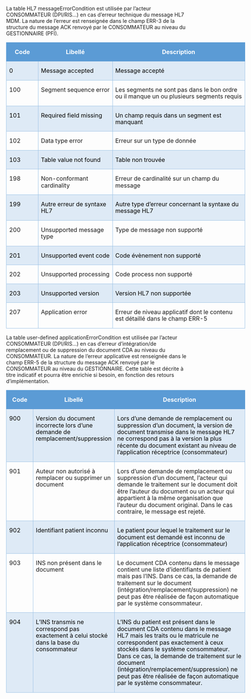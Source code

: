 La table HL7 messageErrorCondition est utilisée par l’acteur CONSOMMATEUR (DPI/RIS…) en cas d’erreur technique du message HL7 MDM. La nature de l’erreur est renseignée dans le champ ERR-3 de la structure du message ACK renvoyé par le CONSOMMATEUR au niveau du GESTIONNAIRE (PFI).
<table class="MsoTable15Grid4Accent1" border="1" cellspacing="0" cellpadding="0" width="652" style="width:488.8pt;border-collapse:collapse;border:none;
 mso-border-alt:solid #9CC2E5 .5pt;mso-border-themecolor:accent1;mso-border-themetint:
 153;mso-yfti-tbllook:1184;mso-padding-alt:0cm 5.4pt 0cm 5.4pt">
 <tbody><tr style="mso-yfti-irow:-1;mso-yfti-firstrow:yes;mso-yfti-lastfirstrow:yes">
  <td width="75" valign="top" style="width:56.45pt;border:solid #5B9BD5 1.0pt;
  mso-border-themecolor:accent1;border-right:none;mso-border-top-alt:solid #5B9BD5 .5pt;
  mso-border-top-themecolor:accent1;mso-border-left-alt:solid #5B9BD5 .5pt;
  mso-border-left-themecolor:accent1;mso-border-bottom-alt:solid #5B9BD5 .5pt;
  mso-border-bottom-themecolor:accent1;background:#5B9BD5;mso-background-themecolor:
  accent1;padding:0cm 5.4pt 0cm 5.4pt">
  <p class="MsoNormal" align="center" style="text-align:center;mso-yfti-cnfc:5"><span style="mso-bookmark:_Toc121410245"><span style="mso-bookmark:_Toc151045512"><b><span style="mso-bidi-font-size:10.0pt;line-height:115%;mso-fareast-font-family:
  Calibri;mso-fareast-theme-font:minor-latin;mso-bidi-font-family:Arial;
  color:white;mso-themecolor:background1">Code<o:p></o:p></span></b></span></span></p>
  </td>
  
  <td width="198" valign="top" style="width:148.85pt;border-top:solid #5B9BD5 1.0pt;
  mso-border-top-themecolor:accent1;border-left:none;border-bottom:solid #5B9BD5 1.0pt;
  mso-border-bottom-themecolor:accent1;border-right:none;mso-border-top-alt:
  solid #5B9BD5 .5pt;mso-border-top-themecolor:accent1;mso-border-bottom-alt:
  solid #5B9BD5 .5pt;mso-border-bottom-themecolor:accent1;background:#5B9BD5;
  mso-background-themecolor:accent1;padding:0cm 5.4pt 0cm 5.4pt">
  <p class="MsoNormal" align="center" style="text-align:center;mso-yfti-cnfc:1"><span style="mso-bookmark:_Toc121410245"><span style="mso-bookmark:_Toc151045512"><b><span style="mso-bidi-font-size:10.0pt;line-height:115%;mso-fareast-font-family:
  Calibri;mso-fareast-theme-font:minor-latin;mso-bidi-font-family:Arial;
  color:white;mso-themecolor:background1">Libellé<o:p></o:p></span></b></span></span></p>
  </td>
  
  <td width="378" valign="top" style="width:10.0cm;border:solid #5B9BD5 1.0pt;
  mso-border-themecolor:accent1;border-left:none;mso-border-top-alt:solid #5B9BD5 .5pt;
  mso-border-top-themecolor:accent1;mso-border-bottom-alt:solid #5B9BD5 .5pt;
  mso-border-bottom-themecolor:accent1;mso-border-right-alt:solid #5B9BD5 .5pt;
  mso-border-right-themecolor:accent1;background:#5B9BD5;mso-background-themecolor:
  accent1;padding:0cm 5.4pt 0cm 5.4pt">
  <p class="MsoNormal" align="center" style="text-align:center;mso-yfti-cnfc:1"><span style="mso-bookmark:_Toc121410245"><span style="mso-bookmark:_Toc151045512"><b><span style="mso-bidi-font-size:10.0pt;line-height:115%;mso-fareast-font-family:
  Calibri;mso-fareast-theme-font:minor-latin;mso-bidi-font-family:Arial;
  color:white;mso-themecolor:background1">Description<o:p></o:p></span></b></span></span></p>
  </td>
  
 </tr>
 <tr style="mso-yfti-irow:0">
  <td width="75" valign="top" style="width:56.45pt;border:solid #9CC2E5 1.0pt;
  mso-border-themecolor:accent1;mso-border-themetint:153;border-top:none;
  mso-border-top-alt:solid #9CC2E5 .5pt;mso-border-top-themecolor:accent1;
  mso-border-top-themetint:153;mso-border-alt:solid #9CC2E5 .5pt;mso-border-themecolor:
  accent1;mso-border-themetint:153;background:#DEEAF6;mso-background-themecolor:
  accent1;mso-background-themetint:51;padding:0cm 5.4pt 0cm 5.4pt">
  <p class="MsoNormal" style="mso-yfti-cnfc:68"><span style="mso-bookmark:_Toc121410245"><span style="mso-bookmark:_Toc151045512"><span style="mso-bidi-font-size:10.0pt;
  line-height:115%;mso-fareast-font-family:Calibri;mso-fareast-theme-font:minor-latin;
  mso-bidi-font-family:Arial;color:black;mso-color-alt:windowtext;mso-fareast-language:
  FR">0</span></span></span><span style="mso-bookmark:_Toc121410245"><span style="mso-bookmark:_Toc151045512"><span style="mso-bidi-font-size:10.0pt;
  line-height:115%;mso-fareast-font-family:Calibri;mso-fareast-theme-font:minor-latin;
  mso-bidi-font-family:Arial;mso-fareast-language:FR"><o:p></o:p></span></span></span></p>
  </td>
  
  <td width="198" valign="top" style="width:148.85pt;border-top:none;border-left:
  none;border-bottom:solid #9CC2E5 1.0pt;mso-border-bottom-themecolor:accent1;
  mso-border-bottom-themetint:153;border-right:solid #9CC2E5 1.0pt;mso-border-right-themecolor:
  accent1;mso-border-right-themetint:153;mso-border-top-alt:solid #9CC2E5 .5pt;
  mso-border-top-themecolor:accent1;mso-border-top-themetint:153;mso-border-left-alt:
  solid #9CC2E5 .5pt;mso-border-left-themecolor:accent1;mso-border-left-themetint:
  153;mso-border-alt:solid #9CC2E5 .5pt;mso-border-themecolor:accent1;
  mso-border-themetint:153;background:#DEEAF6;mso-background-themecolor:accent1;
  mso-background-themetint:51;padding:0cm 5.4pt 0cm 5.4pt">
  <p class="MsoNormal" align="left" style="text-align:left;mso-yfti-cnfc:64"><span style="mso-bookmark:_Toc121410245"><span style="mso-bookmark:_Toc151045512"><span style="mso-bidi-font-size:10.0pt;line-height:115%;mso-fareast-font-family:
  Calibri;mso-fareast-theme-font:minor-latin;mso-bidi-font-family:Arial;
  color:black;mso-color-alt:windowtext">Message <span class="SpellE">accepted</span></span></span></span><span style="mso-bookmark:_Toc121410245"><span style="mso-bookmark:_Toc151045512"></span></span><span style="mso-bookmark:_Toc121410245"><span style="mso-bookmark:_Toc151045512"><span style="mso-bidi-font-size:10.0pt;line-height:115%;mso-fareast-font-family:
  Calibri;mso-fareast-theme-font:minor-latin;mso-bidi-font-family:Arial;
  mso-fareast-language:FR"><o:p></o:p></span></span></span></p>
  </td>
  
  <td width="378" valign="top" style="width:10.0cm;border-top:none;border-left:
  none;border-bottom:solid #9CC2E5 1.0pt;mso-border-bottom-themecolor:accent1;
  mso-border-bottom-themetint:153;border-right:solid #9CC2E5 1.0pt;mso-border-right-themecolor:
  accent1;mso-border-right-themetint:153;mso-border-top-alt:solid #9CC2E5 .5pt;
  mso-border-top-themecolor:accent1;mso-border-top-themetint:153;mso-border-left-alt:
  solid #9CC2E5 .5pt;mso-border-left-themecolor:accent1;mso-border-left-themetint:
  153;mso-border-alt:solid #9CC2E5 .5pt;mso-border-themecolor:accent1;
  mso-border-themetint:153;background:#DEEAF6;mso-background-themecolor:accent1;
  mso-background-themetint:51;padding:0cm 5.4pt 0cm 5.4pt">
  <p class="MsoNormal" align="left" style="text-align:left;mso-yfti-cnfc:64"><span style="mso-bookmark:_Toc121410245"><span style="mso-bookmark:_Toc151045512"><span style="mso-bidi-font-size:10.0pt;line-height:115%;mso-fareast-font-family:
  Calibri;mso-fareast-theme-font:minor-latin;mso-bidi-font-family:Arial;
  color:black;mso-color-alt:windowtext;mso-fareast-language:FR">Message accepté</span></span></span><span style="mso-bookmark:_Toc121410245"><span style="mso-bookmark:_Toc151045512"><span style="mso-bidi-font-size:10.0pt;line-height:115%;mso-fareast-font-family:
  Calibri;mso-fareast-theme-font:minor-latin;mso-bidi-font-family:Arial;
  mso-fareast-language:FR"><o:p></o:p></span></span></span></p>
  </td>
  
 </tr>
 <tr style="mso-yfti-irow:1">
  <td width="75" valign="top" style="width:56.45pt;border:solid #9CC2E5 1.0pt;
  mso-border-themecolor:accent1;mso-border-themetint:153;border-top:none;
  mso-border-top-alt:solid #9CC2E5 .5pt;mso-border-top-themecolor:accent1;
  mso-border-top-themetint:153;mso-border-alt:solid #9CC2E5 .5pt;mso-border-themecolor:
  accent1;mso-border-themetint:153;padding:0cm 5.4pt 0cm 5.4pt">
  <p class="MsoNormal" style="mso-yfti-cnfc:4"><span style="mso-bookmark:_Toc121410245"><span style="mso-bookmark:_Toc151045512"><span style="mso-bidi-font-size:10.0pt;
  line-height:115%;mso-fareast-font-family:Calibri;mso-fareast-theme-font:minor-latin;
  mso-bidi-font-family:Arial;mso-fareast-language:FR">100<o:p></o:p></span></span></span></p>
  </td>
  
  <td width="198" valign="top" style="width:148.85pt;border-top:none;border-left:
  none;border-bottom:solid #9CC2E5 1.0pt;mso-border-bottom-themecolor:accent1;
  mso-border-bottom-themetint:153;border-right:solid #9CC2E5 1.0pt;mso-border-right-themecolor:
  accent1;mso-border-right-themetint:153;mso-border-top-alt:solid #9CC2E5 .5pt;
  mso-border-top-themecolor:accent1;mso-border-top-themetint:153;mso-border-left-alt:
  solid #9CC2E5 .5pt;mso-border-left-themecolor:accent1;mso-border-left-themetint:
  153;mso-border-alt:solid #9CC2E5 .5pt;mso-border-themecolor:accent1;
  mso-border-themetint:153;padding:0cm 5.4pt 0cm 5.4pt">
  <p class="MsoNormal"><span style="mso-bookmark:_Toc121410245"><span style="mso-bookmark:_Toc151045512"><span style="mso-bidi-font-size:10.0pt;
  line-height:115%;mso-fareast-font-family:Calibri;mso-fareast-theme-font:minor-latin;
  mso-bidi-font-family:Arial">Segment <span class="SpellE">sequence</span> <span class="SpellE">error</span></span></span></span><span style="mso-bookmark:_Toc121410245"><span style="mso-bookmark:_Toc151045512"><span style="mso-bidi-font-size:10.0pt;
  line-height:115%;mso-fareast-font-family:Calibri;mso-fareast-theme-font:minor-latin;
  mso-bidi-font-family:Arial;mso-fareast-language:FR"><o:p></o:p></span></span></span></p>
  </td>
  
  <td width="378" valign="top" style="width:10.0cm;border-top:none;border-left:
  none;border-bottom:solid #9CC2E5 1.0pt;mso-border-bottom-themecolor:accent1;
  mso-border-bottom-themetint:153;border-right:solid #9CC2E5 1.0pt;mso-border-right-themecolor:
  accent1;mso-border-right-themetint:153;mso-border-top-alt:solid #9CC2E5 .5pt;
  mso-border-top-themecolor:accent1;mso-border-top-themetint:153;mso-border-left-alt:
  solid #9CC2E5 .5pt;mso-border-left-themecolor:accent1;mso-border-left-themetint:
  153;mso-border-alt:solid #9CC2E5 .5pt;mso-border-themecolor:accent1;
  mso-border-themetint:153;padding:0cm 5.4pt 0cm 5.4pt">
  <p class="MsoNormal"><span style="mso-bookmark:_Toc121410245"><span style="mso-bookmark:_Toc151045512"><span style="mso-bidi-font-size:10.0pt;
  line-height:115%;mso-fareast-font-family:Calibri;mso-fareast-theme-font:minor-latin;
  mso-bidi-font-family:Arial;mso-fareast-language:FR">Les segments ne sont pas
  dans le bon ordre ou il manque un ou plusieurs segments requis<o:p></o:p></span></span></span></p>
  </td>
  
 </tr>
 <tr style="mso-yfti-irow:2">
  <td width="75" valign="top" style="width:56.45pt;border:solid #9CC2E5 1.0pt;
  mso-border-themecolor:accent1;mso-border-themetint:153;border-top:none;
  mso-border-top-alt:solid #9CC2E5 .5pt;mso-border-top-themecolor:accent1;
  mso-border-top-themetint:153;mso-border-alt:solid #9CC2E5 .5pt;mso-border-themecolor:
  accent1;mso-border-themetint:153;background:#DEEAF6;mso-background-themecolor:
  accent1;mso-background-themetint:51;padding:0cm 5.4pt 0cm 5.4pt">
  <p class="MsoNormal" style="mso-yfti-cnfc:68"><span style="mso-bookmark:_Toc121410245"><span style="mso-bookmark:_Toc151045512"><span style="mso-bidi-font-size:10.0pt;
  line-height:115%;mso-fareast-font-family:Calibri;mso-fareast-theme-font:minor-latin;
  mso-bidi-font-family:Arial;color:black;mso-color-alt:windowtext;mso-fareast-language:
  FR">101</span></span></span><span style="mso-bookmark:_Toc121410245"><span style="mso-bookmark:_Toc151045512"><span style="mso-bidi-font-size:10.0pt;
  line-height:115%;mso-fareast-font-family:Calibri;mso-fareast-theme-font:minor-latin;
  mso-bidi-font-family:Arial;mso-fareast-language:FR"><o:p></o:p></span></span></span></p>
  </td>
  
  <td width="198" valign="top" style="width:148.85pt;border-top:none;border-left:
  none;border-bottom:solid #9CC2E5 1.0pt;mso-border-bottom-themecolor:accent1;
  mso-border-bottom-themetint:153;border-right:solid #9CC2E5 1.0pt;mso-border-right-themecolor:
  accent1;mso-border-right-themetint:153;mso-border-top-alt:solid #9CC2E5 .5pt;
  mso-border-top-themecolor:accent1;mso-border-top-themetint:153;mso-border-left-alt:
  solid #9CC2E5 .5pt;mso-border-left-themecolor:accent1;mso-border-left-themetint:
  153;mso-border-alt:solid #9CC2E5 .5pt;mso-border-themecolor:accent1;
  mso-border-themetint:153;background:#DEEAF6;mso-background-themecolor:accent1;
  mso-background-themetint:51;padding:0cm 5.4pt 0cm 5.4pt">
  <p class="MsoNormal" style="mso-yfti-cnfc:64"><span style="mso-bookmark:_Toc121410245"><span style="mso-bookmark:_Toc151045512"><span class="SpellE"><span style="mso-bidi-font-size:
  10.0pt;line-height:115%;mso-fareast-font-family:Calibri;mso-fareast-theme-font:
  minor-latin;mso-bidi-font-family:Arial;color:black;mso-color-alt:windowtext">Required</span></span></span></span><span style="mso-bookmark:_Toc121410245"><span style="mso-bookmark:_Toc151045512"><span style="mso-bidi-font-size:10.0pt;line-height:115%;mso-fareast-font-family:
  Calibri;mso-fareast-theme-font:minor-latin;mso-bidi-font-family:Arial;
  color:black;mso-color-alt:windowtext"> <span class="SpellE">field</span> <span class="SpellE">missing</span></span></span></span><span style="mso-bookmark:
  _Toc121410245"><span style="mso-bookmark:_Toc151045512"></span></span><span style="mso-bookmark:_Toc121410245"><span style="mso-bookmark:_Toc151045512"><span style="mso-bidi-font-size:10.0pt;line-height:115%;mso-fareast-font-family:
  Calibri;mso-fareast-theme-font:minor-latin;mso-bidi-font-family:Arial;
  mso-fareast-language:FR"><o:p></o:p></span></span></span></p>
  </td>
  
  <td width="378" valign="top" style="width:10.0cm;border-top:none;border-left:
  none;border-bottom:solid #9CC2E5 1.0pt;mso-border-bottom-themecolor:accent1;
  mso-border-bottom-themetint:153;border-right:solid #9CC2E5 1.0pt;mso-border-right-themecolor:
  accent1;mso-border-right-themetint:153;mso-border-top-alt:solid #9CC2E5 .5pt;
  mso-border-top-themecolor:accent1;mso-border-top-themetint:153;mso-border-left-alt:
  solid #9CC2E5 .5pt;mso-border-left-themecolor:accent1;mso-border-left-themetint:
  153;mso-border-alt:solid #9CC2E5 .5pt;mso-border-themecolor:accent1;
  mso-border-themetint:153;background:#DEEAF6;mso-background-themecolor:accent1;
  mso-background-themetint:51;padding:0cm 5.4pt 0cm 5.4pt">
  <p class="MsoNormal" style="mso-yfti-cnfc:64"><span style="mso-bookmark:_Toc121410245"><span style="mso-bookmark:_Toc151045512"><span style="mso-bidi-font-size:10.0pt;
  line-height:115%;mso-fareast-font-family:Calibri;mso-fareast-theme-font:minor-latin;
  mso-bidi-font-family:Arial;color:black;mso-color-alt:windowtext;mso-fareast-language:
  FR">Un champ requis dans un segment est manquant</span></span></span><span style="mso-bookmark:_Toc121410245"><span style="mso-bookmark:_Toc151045512"><span style="mso-bidi-font-size:10.0pt;line-height:115%;mso-fareast-font-family:
  Calibri;mso-fareast-theme-font:minor-latin;mso-bidi-font-family:Arial;
  mso-fareast-language:FR"><o:p></o:p></span></span></span></p>
  </td>
  
 </tr>
 <tr style="mso-yfti-irow:3">
  <td width="75" valign="top" style="width:56.45pt;border:solid #9CC2E5 1.0pt;
  mso-border-themecolor:accent1;mso-border-themetint:153;border-top:none;
  mso-border-top-alt:solid #9CC2E5 .5pt;mso-border-top-themecolor:accent1;
  mso-border-top-themetint:153;mso-border-alt:solid #9CC2E5 .5pt;mso-border-themecolor:
  accent1;mso-border-themetint:153;padding:0cm 5.4pt 0cm 5.4pt">
  <p class="MsoNormal" style="mso-yfti-cnfc:4"><span style="mso-bookmark:_Toc121410245"><span style="mso-bookmark:_Toc151045512"><span style="mso-bidi-font-size:10.0pt;
  line-height:115%;mso-fareast-font-family:Calibri;mso-fareast-theme-font:minor-latin;
  mso-bidi-font-family:Arial;mso-fareast-language:FR">102<o:p></o:p></span></span></span></p>
  </td>
  
  <td width="198" valign="top" style="width:148.85pt;border-top:none;border-left:
  none;border-bottom:solid #9CC2E5 1.0pt;mso-border-bottom-themecolor:accent1;
  mso-border-bottom-themetint:153;border-right:solid #9CC2E5 1.0pt;mso-border-right-themecolor:
  accent1;mso-border-right-themetint:153;mso-border-top-alt:solid #9CC2E5 .5pt;
  mso-border-top-themecolor:accent1;mso-border-top-themetint:153;mso-border-left-alt:
  solid #9CC2E5 .5pt;mso-border-left-themecolor:accent1;mso-border-left-themetint:
  153;mso-border-alt:solid #9CC2E5 .5pt;mso-border-themecolor:accent1;
  mso-border-themetint:153;padding:0cm 5.4pt 0cm 5.4pt">
  <p class="MsoNormal"><span style="mso-bookmark:_Toc121410245"><span style="mso-bookmark:_Toc151045512"><span style="mso-bidi-font-size:10.0pt;
  line-height:115%;mso-fareast-font-family:Calibri;mso-fareast-theme-font:minor-latin;
  mso-bidi-font-family:Arial">Data type <span class="SpellE">error</span></span></span></span><span style="mso-bookmark:_Toc121410245"><span style="mso-bookmark:_Toc151045512"><span style="mso-bidi-font-size:10.0pt;line-height:115%;mso-fareast-font-family:
  Calibri;mso-fareast-theme-font:minor-latin;mso-bidi-font-family:Arial;
  mso-fareast-language:FR"><o:p></o:p></span></span></span></p>
  </td>
  
  <td width="378" valign="top" style="width:10.0cm;border-top:none;border-left:
  none;border-bottom:solid #9CC2E5 1.0pt;mso-border-bottom-themecolor:accent1;
  mso-border-bottom-themetint:153;border-right:solid #9CC2E5 1.0pt;mso-border-right-themecolor:
  accent1;mso-border-right-themetint:153;mso-border-top-alt:solid #9CC2E5 .5pt;
  mso-border-top-themecolor:accent1;mso-border-top-themetint:153;mso-border-left-alt:
  solid #9CC2E5 .5pt;mso-border-left-themecolor:accent1;mso-border-left-themetint:
  153;mso-border-alt:solid #9CC2E5 .5pt;mso-border-themecolor:accent1;
  mso-border-themetint:153;padding:0cm 5.4pt 0cm 5.4pt">
  <p class="MsoNormal"><span style="mso-bookmark:_Toc121410245"><span style="mso-bookmark:_Toc151045512"><span style="mso-bidi-font-size:10.0pt;
  line-height:115%;mso-fareast-font-family:Calibri;mso-fareast-theme-font:minor-latin;
  mso-bidi-font-family:Arial;mso-fareast-language:FR">Erreur sur un type de
  donnée<o:p></o:p></span></span></span></p>
  </td>
  
 </tr>
 <tr style="mso-yfti-irow:4">
  <td width="75" valign="top" style="width:56.45pt;border:solid #9CC2E5 1.0pt;
  mso-border-themecolor:accent1;mso-border-themetint:153;border-top:none;
  mso-border-top-alt:solid #9CC2E5 .5pt;mso-border-top-themecolor:accent1;
  mso-border-top-themetint:153;mso-border-alt:solid #9CC2E5 .5pt;mso-border-themecolor:
  accent1;mso-border-themetint:153;background:#DEEAF6;mso-background-themecolor:
  accent1;mso-background-themetint:51;padding:0cm 5.4pt 0cm 5.4pt">
  <p class="MsoNormal" style="mso-yfti-cnfc:68"><span style="mso-bookmark:_Toc121410245"><span style="mso-bookmark:_Toc151045512"><span style="mso-bidi-font-size:10.0pt;
  line-height:115%;mso-fareast-font-family:Calibri;mso-fareast-theme-font:minor-latin;
  mso-bidi-font-family:Arial;color:black;mso-color-alt:windowtext;mso-fareast-language:
  FR">103</span></span></span><span style="mso-bookmark:_Toc121410245"><span style="mso-bookmark:_Toc151045512"><span style="mso-bidi-font-size:10.0pt;
  line-height:115%;mso-fareast-font-family:Calibri;mso-fareast-theme-font:minor-latin;
  mso-bidi-font-family:Arial;mso-fareast-language:FR"><o:p></o:p></span></span></span></p>
  </td>
  
  <td width="198" valign="top" style="width:148.85pt;border-top:none;border-left:
  none;border-bottom:solid #9CC2E5 1.0pt;mso-border-bottom-themecolor:accent1;
  mso-border-bottom-themetint:153;border-right:solid #9CC2E5 1.0pt;mso-border-right-themecolor:
  accent1;mso-border-right-themetint:153;mso-border-top-alt:solid #9CC2E5 .5pt;
  mso-border-top-themecolor:accent1;mso-border-top-themetint:153;mso-border-left-alt:
  solid #9CC2E5 .5pt;mso-border-left-themecolor:accent1;mso-border-left-themetint:
  153;mso-border-alt:solid #9CC2E5 .5pt;mso-border-themecolor:accent1;
  mso-border-themetint:153;background:#DEEAF6;mso-background-themecolor:accent1;
  mso-background-themetint:51;padding:0cm 5.4pt 0cm 5.4pt">
  <p class="MsoNormal" style="mso-yfti-cnfc:64"><span style="mso-bookmark:_Toc121410245"><span style="mso-bookmark:_Toc151045512"><span style="mso-bidi-font-size:10.0pt;
  line-height:115%;mso-fareast-font-family:Calibri;mso-fareast-theme-font:minor-latin;
  mso-bidi-font-family:Arial;color:black;mso-color-alt:windowtext">Table value
  not <span class="SpellE">found</span></span></span></span><span style="mso-bookmark:_Toc121410245"><span style="mso-bookmark:_Toc151045512"></span></span><span style="mso-bookmark:_Toc121410245"><span style="mso-bookmark:_Toc151045512"><span style="mso-bidi-font-size:10.0pt;line-height:115%;mso-fareast-font-family:
  Calibri;mso-fareast-theme-font:minor-latin;mso-bidi-font-family:Arial;
  mso-fareast-language:FR"><o:p></o:p></span></span></span></p>
  </td>
  
  <td width="378" valign="top" style="width:10.0cm;border-top:none;border-left:
  none;border-bottom:solid #9CC2E5 1.0pt;mso-border-bottom-themecolor:accent1;
  mso-border-bottom-themetint:153;border-right:solid #9CC2E5 1.0pt;mso-border-right-themecolor:
  accent1;mso-border-right-themetint:153;mso-border-top-alt:solid #9CC2E5 .5pt;
  mso-border-top-themecolor:accent1;mso-border-top-themetint:153;mso-border-left-alt:
  solid #9CC2E5 .5pt;mso-border-left-themecolor:accent1;mso-border-left-themetint:
  153;mso-border-alt:solid #9CC2E5 .5pt;mso-border-themecolor:accent1;
  mso-border-themetint:153;background:#DEEAF6;mso-background-themecolor:accent1;
  mso-background-themetint:51;padding:0cm 5.4pt 0cm 5.4pt">
  <p class="MsoNormal" style="mso-yfti-cnfc:64"><span style="mso-bookmark:_Toc121410245"><span style="mso-bookmark:_Toc151045512"><span style="mso-bidi-font-size:10.0pt;
  line-height:115%;mso-fareast-font-family:Calibri;mso-fareast-theme-font:minor-latin;
  mso-bidi-font-family:Arial;color:black;mso-color-alt:windowtext;mso-fareast-language:
  FR">Table non trouvée</span></span></span><span style="mso-bookmark:_Toc121410245"><span style="mso-bookmark:_Toc151045512"><span style="mso-bidi-font-size:10.0pt;
  line-height:115%;mso-fareast-font-family:Calibri;mso-fareast-theme-font:minor-latin;
  mso-bidi-font-family:Arial;mso-fareast-language:FR"><o:p></o:p></span></span></span></p>
  </td>
  
 </tr>
 <tr style="mso-yfti-irow:5">
  <td width="75" valign="top" style="width:56.45pt;border:solid #9CC2E5 1.0pt;
  mso-border-themecolor:accent1;mso-border-themetint:153;border-top:none;
  mso-border-top-alt:solid #9CC2E5 .5pt;mso-border-top-themecolor:accent1;
  mso-border-top-themetint:153;mso-border-alt:solid #9CC2E5 .5pt;mso-border-themecolor:
  accent1;mso-border-themetint:153;padding:0cm 5.4pt 0cm 5.4pt">
  <p class="MsoNormal" style="mso-yfti-cnfc:4"><span style="mso-bookmark:_Toc121410245"><span style="mso-bookmark:_Toc151045512"><span style="mso-bidi-font-size:10.0pt;
  line-height:115%;mso-fareast-font-family:Calibri;mso-fareast-theme-font:minor-latin;
  mso-bidi-font-family:Arial;mso-fareast-language:FR">198<o:p></o:p></span></span></span></p>
  </td>
  
  <td width="198" valign="top" style="width:148.85pt;border-top:none;border-left:
  none;border-bottom:solid #9CC2E5 1.0pt;mso-border-bottom-themecolor:accent1;
  mso-border-bottom-themetint:153;border-right:solid #9CC2E5 1.0pt;mso-border-right-themecolor:
  accent1;mso-border-right-themetint:153;mso-border-top-alt:solid #9CC2E5 .5pt;
  mso-border-top-themecolor:accent1;mso-border-top-themetint:153;mso-border-left-alt:
  solid #9CC2E5 .5pt;mso-border-left-themecolor:accent1;mso-border-left-themetint:
  153;mso-border-alt:solid #9CC2E5 .5pt;mso-border-themecolor:accent1;
  mso-border-themetint:153;padding:0cm 5.4pt 0cm 5.4pt">
  <p class="MsoNormal"><span style="mso-bookmark:_Toc121410245"><span style="mso-bookmark:_Toc151045512"><span style="mso-bidi-font-size:10.0pt;
  line-height:115%;mso-fareast-font-family:Calibri;mso-fareast-theme-font:minor-latin;
  mso-bidi-font-family:Arial">Non-conformant <span class="SpellE">cardinality</span></span></span></span><span style="mso-bookmark:_Toc121410245"><span style="mso-bookmark:_Toc151045512"><span style="mso-bidi-font-size:10.0pt;line-height:115%;mso-fareast-font-family:
  Calibri;mso-fareast-theme-font:minor-latin;mso-bidi-font-family:Arial;
  mso-fareast-language:FR"><o:p></o:p></span></span></span></p>
  </td>
  
  <td width="378" valign="top" style="width:10.0cm;border-top:none;border-left:
  none;border-bottom:solid #9CC2E5 1.0pt;mso-border-bottom-themecolor:accent1;
  mso-border-bottom-themetint:153;border-right:solid #9CC2E5 1.0pt;mso-border-right-themecolor:
  accent1;mso-border-right-themetint:153;mso-border-top-alt:solid #9CC2E5 .5pt;
  mso-border-top-themecolor:accent1;mso-border-top-themetint:153;mso-border-left-alt:
  solid #9CC2E5 .5pt;mso-border-left-themecolor:accent1;mso-border-left-themetint:
  153;mso-border-alt:solid #9CC2E5 .5pt;mso-border-themecolor:accent1;
  mso-border-themetint:153;padding:0cm 5.4pt 0cm 5.4pt">
  <p class="MsoNormal"><span style="mso-bookmark:_Toc121410245"><span style="mso-bookmark:_Toc151045512"><span style="mso-bidi-font-size:10.0pt;
  line-height:115%;mso-fareast-font-family:Calibri;mso-fareast-theme-font:minor-latin;
  mso-bidi-font-family:Arial;mso-fareast-language:FR">Erreur de cardinalité sur
  un champ du message<o:p></o:p></span></span></span></p>
  </td>
  
 </tr>
 <tr style="mso-yfti-irow:6">
  <td width="75" valign="top" style="width:56.45pt;border:solid #9CC2E5 1.0pt;
  mso-border-themecolor:accent1;mso-border-themetint:153;border-top:none;
  mso-border-top-alt:solid #9CC2E5 .5pt;mso-border-top-themecolor:accent1;
  mso-border-top-themetint:153;mso-border-alt:solid #9CC2E5 .5pt;mso-border-themecolor:
  accent1;mso-border-themetint:153;background:#DEEAF6;mso-background-themecolor:
  accent1;mso-background-themetint:51;padding:0cm 5.4pt 0cm 5.4pt">
  <p class="MsoNormal" style="mso-yfti-cnfc:68"><span style="mso-bookmark:_Toc121410245"><span style="mso-bookmark:_Toc151045512"><span style="mso-bidi-font-size:10.0pt;
  line-height:115%;mso-fareast-font-family:Calibri;mso-fareast-theme-font:minor-latin;
  mso-bidi-font-family:Arial;color:black;mso-color-alt:windowtext;mso-fareast-language:
  FR">199</span></span></span><span style="mso-bookmark:_Toc121410245"><span style="mso-bookmark:_Toc151045512"><span style="mso-bidi-font-size:10.0pt;
  line-height:115%;mso-fareast-font-family:Calibri;mso-fareast-theme-font:minor-latin;
  mso-bidi-font-family:Arial;mso-fareast-language:FR"><o:p></o:p></span></span></span></p>
  </td>
  
  <td width="198" valign="top" style="width:148.85pt;border-top:none;border-left:
  none;border-bottom:solid #9CC2E5 1.0pt;mso-border-bottom-themecolor:accent1;
  mso-border-bottom-themetint:153;border-right:solid #9CC2E5 1.0pt;mso-border-right-themecolor:
  accent1;mso-border-right-themetint:153;mso-border-top-alt:solid #9CC2E5 .5pt;
  mso-border-top-themecolor:accent1;mso-border-top-themetint:153;mso-border-left-alt:
  solid #9CC2E5 .5pt;mso-border-left-themecolor:accent1;mso-border-left-themetint:
  153;mso-border-alt:solid #9CC2E5 .5pt;mso-border-themecolor:accent1;
  mso-border-themetint:153;background:#DEEAF6;mso-background-themecolor:accent1;
  mso-background-themetint:51;padding:0cm 5.4pt 0cm 5.4pt">
  <p class="MsoNormal" style="mso-yfti-cnfc:64"><span style="mso-bookmark:_Toc121410245"><span style="mso-bookmark:_Toc151045512"><span style="mso-bidi-font-size:10.0pt;
  line-height:115%;mso-fareast-font-family:Calibri;mso-fareast-theme-font:minor-latin;
  mso-bidi-font-family:Arial;color:black;mso-color-alt:windowtext">Autre erreur
  de syntaxe HL7</span></span></span><span style="mso-bookmark:_Toc121410245"><span style="mso-bookmark:_Toc151045512"></span></span><span style="mso-bookmark:
  _Toc121410245"><span style="mso-bookmark:_Toc151045512"><span style="mso-bidi-font-size:10.0pt;line-height:115%;mso-fareast-font-family:
  Calibri;mso-fareast-theme-font:minor-latin;mso-bidi-font-family:Arial;
  mso-fareast-language:FR"><o:p></o:p></span></span></span></p>
  </td>
  
  <td width="378" valign="top" style="width:10.0cm;border-top:none;border-left:
  none;border-bottom:solid #9CC2E5 1.0pt;mso-border-bottom-themecolor:accent1;
  mso-border-bottom-themetint:153;border-right:solid #9CC2E5 1.0pt;mso-border-right-themecolor:
  accent1;mso-border-right-themetint:153;mso-border-top-alt:solid #9CC2E5 .5pt;
  mso-border-top-themecolor:accent1;mso-border-top-themetint:153;mso-border-left-alt:
  solid #9CC2E5 .5pt;mso-border-left-themecolor:accent1;mso-border-left-themetint:
  153;mso-border-alt:solid #9CC2E5 .5pt;mso-border-themecolor:accent1;
  mso-border-themetint:153;background:#DEEAF6;mso-background-themecolor:accent1;
  mso-background-themetint:51;padding:0cm 5.4pt 0cm 5.4pt">
  <p class="MsoNormal" style="mso-yfti-cnfc:64"><span style="mso-bookmark:_Toc121410245"><span style="mso-bookmark:_Toc151045512"><span style="mso-bidi-font-size:10.0pt;
  line-height:115%;mso-fareast-font-family:Calibri;mso-fareast-theme-font:minor-latin;
  mso-bidi-font-family:Arial;color:black;mso-color-alt:windowtext;mso-fareast-language:
  FR">Autre type d’erreur concernant la syntaxe du message HL7</span></span></span><span style="mso-bookmark:_Toc121410245"><span style="mso-bookmark:_Toc151045512"><span style="mso-bidi-font-size:10.0pt;line-height:115%;mso-fareast-font-family:
  Calibri;mso-fareast-theme-font:minor-latin;mso-bidi-font-family:Arial;
  mso-fareast-language:FR"><o:p></o:p></span></span></span></p>
  </td>
  
 </tr>
 <tr style="mso-yfti-irow:7">
  <td width="75" valign="top" style="width:56.45pt;border:solid #9CC2E5 1.0pt;
  mso-border-themecolor:accent1;mso-border-themetint:153;border-top:none;
  mso-border-top-alt:solid #9CC2E5 .5pt;mso-border-top-themecolor:accent1;
  mso-border-top-themetint:153;mso-border-alt:solid #9CC2E5 .5pt;mso-border-themecolor:
  accent1;mso-border-themetint:153;padding:0cm 5.4pt 0cm 5.4pt">
  <p class="MsoNormal" style="mso-yfti-cnfc:4"><span style="mso-bookmark:_Toc121410245"><span style="mso-bookmark:_Toc151045512"><span style="mso-bidi-font-size:10.0pt;
  line-height:115%;mso-fareast-font-family:Calibri;mso-fareast-theme-font:minor-latin;
  mso-bidi-font-family:Arial;mso-fareast-language:FR">200<o:p></o:p></span></span></span></p>
  </td>
  
  <td width="198" valign="top" style="width:148.85pt;border-top:none;border-left:
  none;border-bottom:solid #9CC2E5 1.0pt;mso-border-bottom-themecolor:accent1;
  mso-border-bottom-themetint:153;border-right:solid #9CC2E5 1.0pt;mso-border-right-themecolor:
  accent1;mso-border-right-themetint:153;mso-border-top-alt:solid #9CC2E5 .5pt;
  mso-border-top-themecolor:accent1;mso-border-top-themetint:153;mso-border-left-alt:
  solid #9CC2E5 .5pt;mso-border-left-themecolor:accent1;mso-border-left-themetint:
  153;mso-border-alt:solid #9CC2E5 .5pt;mso-border-themecolor:accent1;
  mso-border-themetint:153;padding:0cm 5.4pt 0cm 5.4pt">
  <p class="MsoNormal"><span style="mso-bookmark:_Toc121410245"><span style="mso-bookmark:_Toc151045512"><span class="SpellE"><span style="mso-bidi-font-size:
  10.0pt;line-height:115%;mso-fareast-font-family:Calibri;mso-fareast-theme-font:
  minor-latin;mso-bidi-font-family:Arial">Unsupported</span></span></span></span><span style="mso-bookmark:_Toc121410245"><span style="mso-bookmark:_Toc151045512"><span style="mso-bidi-font-size:10.0pt;line-height:115%;mso-fareast-font-family:
  Calibri;mso-fareast-theme-font:minor-latin;mso-bidi-font-family:Arial">
  message type</span></span></span><span style="mso-bookmark:_Toc121410245"><span style="mso-bookmark:_Toc151045512"><span style="mso-bidi-font-size:10.0pt;
  line-height:115%;mso-fareast-font-family:Calibri;mso-fareast-theme-font:minor-latin;
  mso-bidi-font-family:Arial;mso-fareast-language:FR"><o:p></o:p></span></span></span></p>
  </td>
  
  <td width="378" valign="top" style="width:10.0cm;border-top:none;border-left:
  none;border-bottom:solid #9CC2E5 1.0pt;mso-border-bottom-themecolor:accent1;
  mso-border-bottom-themetint:153;border-right:solid #9CC2E5 1.0pt;mso-border-right-themecolor:
  accent1;mso-border-right-themetint:153;mso-border-top-alt:solid #9CC2E5 .5pt;
  mso-border-top-themecolor:accent1;mso-border-top-themetint:153;mso-border-left-alt:
  solid #9CC2E5 .5pt;mso-border-left-themecolor:accent1;mso-border-left-themetint:
  153;mso-border-alt:solid #9CC2E5 .5pt;mso-border-themecolor:accent1;
  mso-border-themetint:153;padding:0cm 5.4pt 0cm 5.4pt">
  <p class="MsoNormal"><span style="mso-bookmark:_Toc121410245"><span style="mso-bookmark:_Toc151045512"><span style="mso-bidi-font-size:10.0pt;
  line-height:115%;mso-fareast-font-family:Calibri;mso-fareast-theme-font:minor-latin;
  mso-bidi-font-family:Arial;mso-fareast-language:FR">Type de message non
  supporté<o:p></o:p></span></span></span></p>
  </td>
  
 </tr>
 <tr style="mso-yfti-irow:8">
  <td width="75" valign="top" style="width:56.45pt;border:solid #9CC2E5 1.0pt;
  mso-border-themecolor:accent1;mso-border-themetint:153;border-top:none;
  mso-border-top-alt:solid #9CC2E5 .5pt;mso-border-top-themecolor:accent1;
  mso-border-top-themetint:153;mso-border-alt:solid #9CC2E5 .5pt;mso-border-themecolor:
  accent1;mso-border-themetint:153;background:#DEEAF6;mso-background-themecolor:
  accent1;mso-background-themetint:51;padding:0cm 5.4pt 0cm 5.4pt">
  <p class="MsoNormal" style="mso-yfti-cnfc:68"><span style="mso-bookmark:_Toc121410245"><span style="mso-bookmark:_Toc151045512"><span style="mso-bidi-font-size:10.0pt;
  line-height:115%;mso-fareast-font-family:Calibri;mso-fareast-theme-font:minor-latin;
  mso-bidi-font-family:Arial;color:black;mso-color-alt:windowtext;mso-fareast-language:
  FR">201</span></span></span><span style="mso-bookmark:_Toc121410245"><span style="mso-bookmark:_Toc151045512"><span style="mso-bidi-font-size:10.0pt;
  line-height:115%;mso-fareast-font-family:Calibri;mso-fareast-theme-font:minor-latin;
  mso-bidi-font-family:Arial;mso-fareast-language:FR"><o:p></o:p></span></span></span></p>
  </td>
  
  <td width="198" valign="top" style="width:148.85pt;border-top:none;border-left:
  none;border-bottom:solid #9CC2E5 1.0pt;mso-border-bottom-themecolor:accent1;
  mso-border-bottom-themetint:153;border-right:solid #9CC2E5 1.0pt;mso-border-right-themecolor:
  accent1;mso-border-right-themetint:153;mso-border-top-alt:solid #9CC2E5 .5pt;
  mso-border-top-themecolor:accent1;mso-border-top-themetint:153;mso-border-left-alt:
  solid #9CC2E5 .5pt;mso-border-left-themecolor:accent1;mso-border-left-themetint:
  153;mso-border-alt:solid #9CC2E5 .5pt;mso-border-themecolor:accent1;
  mso-border-themetint:153;background:#DEEAF6;mso-background-themecolor:accent1;
  mso-background-themetint:51;padding:0cm 5.4pt 0cm 5.4pt">
  <p class="MsoNormal" style="mso-yfti-cnfc:64"><span style="mso-bookmark:_Toc121410245"><span style="mso-bookmark:_Toc151045512"><span lang="EN-US" style="mso-bidi-font-size:
  10.0pt;line-height:115%;mso-fareast-font-family:Calibri;mso-fareast-theme-font:
  minor-latin;mso-bidi-font-family:Arial;color:black;mso-color-alt:windowtext;
  mso-ansi-language:EN-US">Unsupported event code </span></span></span><span style="mso-bookmark:_Toc121410245"><span style="mso-bookmark:_Toc151045512"></span></span><span style="mso-bookmark:_Toc121410245"><span style="mso-bookmark:_Toc151045512"><span lang="EN-US" style="mso-bidi-font-size:10.0pt;line-height:115%;mso-fareast-font-family:
  Calibri;mso-fareast-theme-font:minor-latin;mso-bidi-font-family:Arial;
  mso-ansi-language:EN-US;mso-fareast-language:FR"><o:p></o:p></span></span></span></p>
  </td>
  
  <td width="378" valign="top" style="width:10.0cm;border-top:none;border-left:
  none;border-bottom:solid #9CC2E5 1.0pt;mso-border-bottom-themecolor:accent1;
  mso-border-bottom-themetint:153;border-right:solid #9CC2E5 1.0pt;mso-border-right-themecolor:
  accent1;mso-border-right-themetint:153;mso-border-top-alt:solid #9CC2E5 .5pt;
  mso-border-top-themecolor:accent1;mso-border-top-themetint:153;mso-border-left-alt:
  solid #9CC2E5 .5pt;mso-border-left-themecolor:accent1;mso-border-left-themetint:
  153;mso-border-alt:solid #9CC2E5 .5pt;mso-border-themecolor:accent1;
  mso-border-themetint:153;background:#DEEAF6;mso-background-themecolor:accent1;
  mso-background-themetint:51;padding:0cm 5.4pt 0cm 5.4pt">
  <p class="MsoNormal" style="mso-yfti-cnfc:64"><span style="mso-bookmark:_Toc121410245"><span style="mso-bookmark:_Toc151045512"><span lang="EN-US" style="mso-bidi-font-size:
  10.0pt;line-height:115%;mso-fareast-font-family:Calibri;mso-fareast-theme-font:
  minor-latin;mso-bidi-font-family:Arial;color:black;mso-color-alt:windowtext;
  mso-ansi-language:EN-US;mso-fareast-language:FR">Code <span class="SpellE">évènement</span>
  non <span class="SpellE">supporté</span></span></span></span><span style="mso-bookmark:_Toc121410245"><span style="mso-bookmark:_Toc151045512"><span lang="EN-US" style="mso-bidi-font-size:10.0pt;line-height:115%;mso-fareast-font-family:
  Calibri;mso-fareast-theme-font:minor-latin;mso-bidi-font-family:Arial;
  mso-ansi-language:EN-US;mso-fareast-language:FR"><o:p></o:p></span></span></span></p>
  </td>
  
 </tr>
 <tr style="mso-yfti-irow:9">
  <td width="75" valign="top" style="width:56.45pt;border:solid #9CC2E5 1.0pt;
  mso-border-themecolor:accent1;mso-border-themetint:153;border-top:none;
  mso-border-top-alt:solid #9CC2E5 .5pt;mso-border-top-themecolor:accent1;
  mso-border-top-themetint:153;mso-border-alt:solid #9CC2E5 .5pt;mso-border-themecolor:
  accent1;mso-border-themetint:153;padding:0cm 5.4pt 0cm 5.4pt">
  <p class="MsoNormal" style="mso-yfti-cnfc:4"><span style="mso-bookmark:_Toc121410245"><span style="mso-bookmark:_Toc151045512"><span style="mso-bidi-font-size:10.0pt;
  line-height:115%;mso-fareast-font-family:Calibri;mso-fareast-theme-font:minor-latin;
  mso-bidi-font-family:Arial;mso-fareast-language:FR">202<o:p></o:p></span></span></span></p>
  </td>
  
  <td width="198" valign="top" style="width:148.85pt;border-top:none;border-left:
  none;border-bottom:solid #9CC2E5 1.0pt;mso-border-bottom-themecolor:accent1;
  mso-border-bottom-themetint:153;border-right:solid #9CC2E5 1.0pt;mso-border-right-themecolor:
  accent1;mso-border-right-themetint:153;mso-border-top-alt:solid #9CC2E5 .5pt;
  mso-border-top-themecolor:accent1;mso-border-top-themetint:153;mso-border-left-alt:
  solid #9CC2E5 .5pt;mso-border-left-themecolor:accent1;mso-border-left-themetint:
  153;mso-border-alt:solid #9CC2E5 .5pt;mso-border-themecolor:accent1;
  mso-border-themetint:153;padding:0cm 5.4pt 0cm 5.4pt">
  <p class="MsoNormal"><span style="mso-bookmark:_Toc121410245"><span style="mso-bookmark:_Toc151045512"><span lang="EN-US" style="mso-bidi-font-size:
  10.0pt;line-height:115%;mso-fareast-font-family:Calibri;mso-fareast-theme-font:
  minor-latin;mso-bidi-font-family:Arial;mso-ansi-language:EN-US">Unsupported
  processing </span></span></span><span style="mso-bookmark:_Toc121410245"><span style="mso-bookmark:_Toc151045512"><span lang="EN-US" style="mso-bidi-font-size:
  10.0pt;line-height:115%;mso-fareast-font-family:Calibri;mso-fareast-theme-font:
  minor-latin;mso-bidi-font-family:Arial;mso-ansi-language:EN-US;mso-fareast-language:
  FR"><o:p></o:p></span></span></span></p>
  </td>
  
  <td width="378" valign="top" style="width:10.0cm;border-top:none;border-left:
  none;border-bottom:solid #9CC2E5 1.0pt;mso-border-bottom-themecolor:accent1;
  mso-border-bottom-themetint:153;border-right:solid #9CC2E5 1.0pt;mso-border-right-themecolor:
  accent1;mso-border-right-themetint:153;mso-border-top-alt:solid #9CC2E5 .5pt;
  mso-border-top-themecolor:accent1;mso-border-top-themetint:153;mso-border-left-alt:
  solid #9CC2E5 .5pt;mso-border-left-themecolor:accent1;mso-border-left-themetint:
  153;mso-border-alt:solid #9CC2E5 .5pt;mso-border-themecolor:accent1;
  mso-border-themetint:153;padding:0cm 5.4pt 0cm 5.4pt">
  <p class="MsoNormal"><span style="mso-bookmark:_Toc121410245"><span style="mso-bookmark:_Toc151045512"><span lang="EN-US" style="mso-bidi-font-size:
  10.0pt;line-height:115%;mso-fareast-font-family:Calibri;mso-fareast-theme-font:
  minor-latin;mso-bidi-font-family:Arial;mso-ansi-language:EN-US;mso-fareast-language:
  FR">Code process non <span class="SpellE">supporté</span><o:p></o:p></span></span></span></p>
  </td>
  
 </tr>
 <tr style="mso-yfti-irow:10">
  <td width="75" valign="top" style="width:56.45pt;border:solid #9CC2E5 1.0pt;
  mso-border-themecolor:accent1;mso-border-themetint:153;border-top:none;
  mso-border-top-alt:solid #9CC2E5 .5pt;mso-border-top-themecolor:accent1;
  mso-border-top-themetint:153;mso-border-alt:solid #9CC2E5 .5pt;mso-border-themecolor:
  accent1;mso-border-themetint:153;background:#DEEAF6;mso-background-themecolor:
  accent1;mso-background-themetint:51;padding:0cm 5.4pt 0cm 5.4pt">
  <p class="MsoNormal" style="mso-yfti-cnfc:68"><span style="mso-bookmark:_Toc121410245"><span style="mso-bookmark:_Toc151045512"><span style="mso-bidi-font-size:10.0pt;
  line-height:115%;mso-fareast-font-family:Calibri;mso-fareast-theme-font:minor-latin;
  mso-bidi-font-family:Arial;color:black;mso-color-alt:windowtext;mso-fareast-language:
  FR">203</span></span></span><span style="mso-bookmark:_Toc121410245"><span style="mso-bookmark:_Toc151045512"><span style="mso-bidi-font-size:10.0pt;
  line-height:115%;mso-fareast-font-family:Calibri;mso-fareast-theme-font:minor-latin;
  mso-bidi-font-family:Arial;mso-fareast-language:FR"><o:p></o:p></span></span></span></p>
  </td>
  
  <td width="198" valign="top" style="width:148.85pt;border-top:none;border-left:
  none;border-bottom:solid #9CC2E5 1.0pt;mso-border-bottom-themecolor:accent1;
  mso-border-bottom-themetint:153;border-right:solid #9CC2E5 1.0pt;mso-border-right-themecolor:
  accent1;mso-border-right-themetint:153;mso-border-top-alt:solid #9CC2E5 .5pt;
  mso-border-top-themecolor:accent1;mso-border-top-themetint:153;mso-border-left-alt:
  solid #9CC2E5 .5pt;mso-border-left-themecolor:accent1;mso-border-left-themetint:
  153;mso-border-alt:solid #9CC2E5 .5pt;mso-border-themecolor:accent1;
  mso-border-themetint:153;background:#DEEAF6;mso-background-themecolor:accent1;
  mso-background-themetint:51;padding:0cm 5.4pt 0cm 5.4pt">
  <p class="MsoNormal" style="mso-yfti-cnfc:64"><span style="mso-bookmark:_Toc121410245"><span style="mso-bookmark:_Toc151045512"><span lang="EN-US" style="mso-bidi-font-size:
  10.0pt;line-height:115%;mso-fareast-font-family:Calibri;mso-fareast-theme-font:
  minor-latin;mso-bidi-font-family:Arial;color:black;mso-color-alt:windowtext;
  mso-ansi-language:EN-US">Unsupported version </span></span></span><span style="mso-bookmark:_Toc121410245"><span style="mso-bookmark:_Toc151045512"></span></span><span style="mso-bookmark:_Toc121410245"><span style="mso-bookmark:_Toc151045512"><span lang="EN-US" style="mso-bidi-font-size:10.0pt;line-height:115%;mso-fareast-font-family:
  Calibri;mso-fareast-theme-font:minor-latin;mso-bidi-font-family:Arial;
  mso-ansi-language:EN-US;mso-fareast-language:FR"><o:p></o:p></span></span></span></p>
  </td>
  
  <td width="378" valign="top" style="width:10.0cm;border-top:none;border-left:
  none;border-bottom:solid #9CC2E5 1.0pt;mso-border-bottom-themecolor:accent1;
  mso-border-bottom-themetint:153;border-right:solid #9CC2E5 1.0pt;mso-border-right-themecolor:
  accent1;mso-border-right-themetint:153;mso-border-top-alt:solid #9CC2E5 .5pt;
  mso-border-top-themecolor:accent1;mso-border-top-themetint:153;mso-border-left-alt:
  solid #9CC2E5 .5pt;mso-border-left-themecolor:accent1;mso-border-left-themetint:
  153;mso-border-alt:solid #9CC2E5 .5pt;mso-border-themecolor:accent1;
  mso-border-themetint:153;background:#DEEAF6;mso-background-themecolor:accent1;
  mso-background-themetint:51;padding:0cm 5.4pt 0cm 5.4pt">
  <p class="MsoNormal" style="mso-yfti-cnfc:64"><span style="mso-bookmark:_Toc121410245"><span style="mso-bookmark:_Toc151045512"><span lang="EN-US" style="mso-bidi-font-size:
  10.0pt;line-height:115%;mso-fareast-font-family:Calibri;mso-fareast-theme-font:
  minor-latin;mso-bidi-font-family:Arial;color:black;mso-color-alt:windowtext;
  mso-ansi-language:EN-US;mso-fareast-language:FR">Version HL7 non <span class="SpellE">supportée</span></span></span></span><span style="mso-bookmark:
  _Toc121410245"><span style="mso-bookmark:_Toc151045512"><span lang="EN-US" style="mso-bidi-font-size:10.0pt;line-height:115%;mso-fareast-font-family:
  Calibri;mso-fareast-theme-font:minor-latin;mso-bidi-font-family:Arial;
  mso-ansi-language:EN-US;mso-fareast-language:FR"><o:p></o:p></span></span></span></p>
  </td>
  
 </tr>
 <tr style="mso-yfti-irow:11;mso-yfti-lastrow:yes">
  <td width="75" valign="top" style="width:56.45pt;border:solid #9CC2E5 1.0pt;
  mso-border-themecolor:accent1;mso-border-themetint:153;border-top:none;
  mso-border-top-alt:solid #9CC2E5 .5pt;mso-border-top-themecolor:accent1;
  mso-border-top-themetint:153;mso-border-alt:solid #9CC2E5 .5pt;mso-border-themecolor:
  accent1;mso-border-themetint:153;padding:0cm 5.4pt 0cm 5.4pt">
  <p class="MsoNormal" style="mso-yfti-cnfc:4"><span style="mso-bookmark:_Toc121410245"><span style="mso-bookmark:_Toc151045512"><span style="mso-bidi-font-size:10.0pt;
  line-height:115%;mso-fareast-font-family:Calibri;mso-fareast-theme-font:minor-latin;
  mso-bidi-font-family:Arial;mso-fareast-language:FR">207<o:p></o:p></span></span></span></p>
  </td>
  
  <td width="198" valign="top" style="width:148.85pt;border-top:none;border-left:
  none;border-bottom:solid #9CC2E5 1.0pt;mso-border-bottom-themecolor:accent1;
  mso-border-bottom-themetint:153;border-right:solid #9CC2E5 1.0pt;mso-border-right-themecolor:
  accent1;mso-border-right-themetint:153;mso-border-top-alt:solid #9CC2E5 .5pt;
  mso-border-top-themecolor:accent1;mso-border-top-themetint:153;mso-border-left-alt:
  solid #9CC2E5 .5pt;mso-border-left-themecolor:accent1;mso-border-left-themetint:
  153;mso-border-alt:solid #9CC2E5 .5pt;mso-border-themecolor:accent1;
  mso-border-themetint:153;padding:0cm 5.4pt 0cm 5.4pt">
  <p class="MsoNormal"><span style="mso-bookmark:_Toc121410245"><span style="mso-bookmark:_Toc151045512"><span style="mso-bidi-font-size:10.0pt;
  line-height:115%;mso-fareast-font-family:Calibri;mso-fareast-theme-font:minor-latin;
  mso-bidi-font-family:Arial">Application <span class="SpellE">error</span></span></span></span><span style="mso-bookmark:_Toc121410245"><span style="mso-bookmark:_Toc151045512"><span style="mso-bidi-font-size:10.0pt;line-height:115%;mso-fareast-font-family:
  Calibri;mso-fareast-theme-font:minor-latin;mso-bidi-font-family:Arial;
  mso-fareast-language:FR"><o:p></o:p></span></span></span></p>
  </td>
  
  <td width="378" valign="top" style="width:10.0cm;border-top:none;border-left:
  none;border-bottom:solid #9CC2E5 1.0pt;mso-border-bottom-themecolor:accent1;
  mso-border-bottom-themetint:153;border-right:solid #9CC2E5 1.0pt;mso-border-right-themecolor:
  accent1;mso-border-right-themetint:153;mso-border-top-alt:solid #9CC2E5 .5pt;
  mso-border-top-themecolor:accent1;mso-border-top-themetint:153;mso-border-left-alt:
  solid #9CC2E5 .5pt;mso-border-left-themecolor:accent1;mso-border-left-themetint:
  153;mso-border-alt:solid #9CC2E5 .5pt;mso-border-themecolor:accent1;
  mso-border-themetint:153;padding:0cm 5.4pt 0cm 5.4pt">
  <p class="MsoNormal"><span style="mso-bookmark:_Toc121410245"><span style="mso-bookmark:_Toc151045512"><span style="mso-bidi-font-size:10.0pt;
  line-height:115%;mso-fareast-font-family:Calibri;mso-fareast-theme-font:minor-latin;
  mso-bidi-font-family:Arial;mso-fareast-language:FR">Erreur de niveau
  applicatif dont le contenu est détaillé dans le champ ERR-5<o:p></o:p></span></span></span></p>
  </td>
  
 </tr>
</tbody></table>
La table user-defined applicationErrorCondition est utilisée par l’acteur CONSOMMATEUR (DPI/RIS…) en cas d’erreur d’intégration/de remplacement ou de suppression du document CDA au niveau du CONSOMMATEUR. La nature de l’erreur applicative est renseignée dans le champ ERR-5 de la structure du message ACK renvoyé par le CONSOMMATEUR au niveau du GESTIONNAIRE. Cette table est décrite à titre indicatif et pourra être enrichie si besoin, en fonction des retours d’implémentation.
<table class="MsoTable15Grid4Accent1" border="1" cellspacing="0" cellpadding="0" width="652" style="width:488.8pt;border-collapse:collapse;border:none;
 mso-border-alt:solid #9CC2E5 .5pt;mso-border-themecolor:accent1;mso-border-themetint:
 153;mso-yfti-tbllook:1184;mso-padding-alt:0cm 5.4pt 0cm 5.4pt">
 <tbody><tr style="mso-yfti-irow:-1;mso-yfti-firstrow:yes;mso-yfti-lastfirstrow:yes">
  <td width="75" valign="top" style="width:56.45pt;border:solid #5B9BD5 1.0pt;
  mso-border-themecolor:accent1;border-right:none;mso-border-top-alt:solid #5B9BD5 .5pt;
  mso-border-top-themecolor:accent1;mso-border-left-alt:solid #5B9BD5 .5pt;
  mso-border-left-themecolor:accent1;mso-border-bottom-alt:solid #5B9BD5 .5pt;
  mso-border-bottom-themecolor:accent1;background:#5B9BD5;mso-background-themecolor:
  accent1;padding:0cm 5.4pt 0cm 5.4pt">
  <p class="MsoNormal" align="center" style="text-align:center;mso-yfti-cnfc:5"><span style="mso-bookmark:_Toc121410245"><span style="mso-bookmark:_Toc151045512"><b><span style="mso-bidi-font-size:10.0pt;line-height:115%;mso-fareast-font-family:
  Calibri;mso-fareast-theme-font:minor-latin;mso-bidi-font-family:Arial;
  mso-bidi-theme-font:minor-bidi;color:white;mso-themecolor:background1">Code<o:p></o:p></span></b></span></span></p>
  </td>
  
  <td width="198" valign="top" style="width:148.85pt;border-top:solid #5B9BD5 1.0pt;
  mso-border-top-themecolor:accent1;border-left:none;border-bottom:solid #5B9BD5 1.0pt;
  mso-border-bottom-themecolor:accent1;border-right:none;mso-border-top-alt:
  solid #5B9BD5 .5pt;mso-border-top-themecolor:accent1;mso-border-bottom-alt:
  solid #5B9BD5 .5pt;mso-border-bottom-themecolor:accent1;background:#5B9BD5;
  mso-background-themecolor:accent1;padding:0cm 5.4pt 0cm 5.4pt">
  <p class="MsoNormal" align="center" style="text-align:center;mso-yfti-cnfc:1"><span style="mso-bookmark:_Toc121410245"><span style="mso-bookmark:_Toc151045512"><b><span style="mso-bidi-font-size:10.0pt;line-height:115%;mso-fareast-font-family:
  Calibri;mso-fareast-theme-font:minor-latin;mso-bidi-font-family:Arial;
  mso-bidi-theme-font:minor-bidi;color:white;mso-themecolor:background1">Libellé<o:p></o:p></span></b></span></span></p>
  </td>
  
  <td width="378" valign="top" style="width:10.0cm;border:solid #5B9BD5 1.0pt;
  mso-border-themecolor:accent1;border-left:none;mso-border-top-alt:solid #5B9BD5 .5pt;
  mso-border-top-themecolor:accent1;mso-border-bottom-alt:solid #5B9BD5 .5pt;
  mso-border-bottom-themecolor:accent1;mso-border-right-alt:solid #5B9BD5 .5pt;
  mso-border-right-themecolor:accent1;background:#5B9BD5;mso-background-themecolor:
  accent1;padding:0cm 5.4pt 0cm 5.4pt">
  <p class="MsoNormal" align="center" style="text-align:center;mso-yfti-cnfc:1"><span style="mso-bookmark:_Toc121410245"><span style="mso-bookmark:_Toc151045512"><b><span style="mso-bidi-font-size:10.0pt;line-height:115%;mso-fareast-font-family:
  Calibri;mso-fareast-theme-font:minor-latin;mso-bidi-font-family:Arial;
  mso-bidi-theme-font:minor-bidi;color:white;mso-themecolor:background1">Description<o:p></o:p></span></b></span></span></p>
  </td>
  
 </tr>
 <tr style="mso-yfti-irow:0">
  <td width="75" valign="top" style="width:56.45pt;border:solid #9CC2E5 1.0pt;
  mso-border-themecolor:accent1;mso-border-themetint:153;border-top:none;
  mso-border-top-alt:solid #9CC2E5 .5pt;mso-border-top-themecolor:accent1;
  mso-border-top-themetint:153;mso-border-alt:solid #9CC2E5 .5pt;mso-border-themecolor:
  accent1;mso-border-themetint:153;background:#DEEAF6;mso-background-themecolor:
  accent1;mso-background-themetint:51;padding:0cm 5.4pt 0cm 5.4pt">
  <p class="MsoNormal" style="mso-yfti-cnfc:68"><span style="mso-bookmark:_Toc121410245"><span style="mso-bookmark:_Toc151045512"><span style="mso-bidi-font-size:10.0pt;
  line-height:115%;mso-fareast-font-family:Calibri;mso-fareast-theme-font:minor-latin;
  mso-bidi-font-family:Arial;mso-bidi-theme-font:minor-bidi;color:black;
  mso-color-alt:windowtext;mso-fareast-language:FR">900</span></span></span><span style="mso-bookmark:_Toc121410245"><span style="mso-bookmark:_Toc151045512"><span style="mso-bidi-font-size:10.0pt;line-height:115%;mso-fareast-font-family:
  Calibri;mso-fareast-theme-font:minor-latin;mso-bidi-font-family:Arial;
  mso-bidi-theme-font:minor-bidi;mso-fareast-language:FR"><o:p></o:p></span></span></span></p>
  </td>
  
  <td width="198" valign="top" style="width:148.85pt;border-top:none;border-left:
  none;border-bottom:solid #9CC2E5 1.0pt;mso-border-bottom-themecolor:accent1;
  mso-border-bottom-themetint:153;border-right:solid #9CC2E5 1.0pt;mso-border-right-themecolor:
  accent1;mso-border-right-themetint:153;mso-border-top-alt:solid #9CC2E5 .5pt;
  mso-border-top-themecolor:accent1;mso-border-top-themetint:153;mso-border-left-alt:
  solid #9CC2E5 .5pt;mso-border-left-themecolor:accent1;mso-border-left-themetint:
  153;mso-border-alt:solid #9CC2E5 .5pt;mso-border-themecolor:accent1;
  mso-border-themetint:153;background:#DEEAF6;mso-background-themecolor:accent1;
  mso-background-themetint:51;padding:0cm 5.4pt 0cm 5.4pt">
  <p class="MsoNormal" style="mso-yfti-cnfc:64"><span style="mso-bookmark:_Toc121410245"><span style="mso-bookmark:_Toc151045512"><span style="mso-bidi-font-size:10.0pt;
  line-height:115%;mso-fareast-font-family:Calibri;mso-fareast-theme-font:minor-latin;
  mso-bidi-font-family:Arial;mso-bidi-theme-font:minor-bidi;color:black;
  mso-color-alt:windowtext;mso-fareast-language:FR">Version du document
  incorrecte lors d’une demande de remplacement/suppression</span></span></span><span style="mso-bookmark:_Toc121410245"><span style="mso-bookmark:_Toc151045512"><span style="mso-bidi-font-size:10.0pt;line-height:115%;mso-fareast-font-family:
  Calibri;mso-fareast-theme-font:minor-latin;mso-bidi-font-family:Arial;
  mso-bidi-theme-font:minor-bidi;mso-fareast-language:FR"><o:p></o:p></span></span></span></p>
  </td>
  
  <td width="378" valign="top" style="width:10.0cm;border-top:none;border-left:
  none;border-bottom:solid #9CC2E5 1.0pt;mso-border-bottom-themecolor:accent1;
  mso-border-bottom-themetint:153;border-right:solid #9CC2E5 1.0pt;mso-border-right-themecolor:
  accent1;mso-border-right-themetint:153;mso-border-top-alt:solid #9CC2E5 .5pt;
  mso-border-top-themecolor:accent1;mso-border-top-themetint:153;mso-border-left-alt:
  solid #9CC2E5 .5pt;mso-border-left-themecolor:accent1;mso-border-left-themetint:
  153;mso-border-alt:solid #9CC2E5 .5pt;mso-border-themecolor:accent1;
  mso-border-themetint:153;background:#DEEAF6;mso-background-themecolor:accent1;
  mso-background-themetint:51;padding:0cm 5.4pt 0cm 5.4pt">
  <p class="MsoNormal" style="mso-yfti-cnfc:64"><span style="mso-bookmark:_Toc121410245"><span style="mso-bookmark:_Toc151045512"><span style="mso-bidi-font-size:10.0pt;
  line-height:115%;mso-fareast-font-family:Calibri;mso-fareast-theme-font:minor-latin;
  mso-bidi-font-family:Arial;mso-bidi-theme-font:minor-bidi;color:black;
  mso-color-alt:windowtext;mso-fareast-language:FR">Lors d’une demande de
  remplacement ou suppression d’un document, la version de document transmise
  dans le message HL7 ne correspond pas à la version la plus récente du
  document existant au niveau de l’application réceptrice (consommateur)</span></span></span><span style="mso-bookmark:_Toc121410245"><span style="mso-bookmark:_Toc151045512"><span style="mso-bidi-font-size:10.0pt;line-height:115%;mso-fareast-font-family:
  Calibri;mso-fareast-theme-font:minor-latin;mso-bidi-font-family:Arial;
  mso-bidi-theme-font:minor-bidi;mso-fareast-language:FR"><o:p></o:p></span></span></span></p>
  </td>
  
 </tr>
 <tr style="mso-yfti-irow:1">
  <td width="75" valign="top" style="width:56.45pt;border:solid #9CC2E5 1.0pt;
  mso-border-themecolor:accent1;mso-border-themetint:153;border-top:none;
  mso-border-top-alt:solid #9CC2E5 .5pt;mso-border-top-themecolor:accent1;
  mso-border-top-themetint:153;mso-border-alt:solid #9CC2E5 .5pt;mso-border-themecolor:
  accent1;mso-border-themetint:153;padding:0cm 5.4pt 0cm 5.4pt">
  <p class="MsoNormal" style="mso-yfti-cnfc:4"><span style="mso-bookmark:_Toc121410245"><span style="mso-bookmark:_Toc151045512"><span style="mso-bidi-font-size:10.0pt;
  line-height:115%;mso-fareast-font-family:Calibri;mso-fareast-theme-font:minor-latin;
  mso-bidi-font-family:Arial;mso-bidi-theme-font:minor-bidi;mso-fareast-language:
  FR">901<o:p></o:p></span></span></span></p>
  </td>
  
  <td width="198" valign="top" style="width:148.85pt;border-top:none;border-left:
  none;border-bottom:solid #9CC2E5 1.0pt;mso-border-bottom-themecolor:accent1;
  mso-border-bottom-themetint:153;border-right:solid #9CC2E5 1.0pt;mso-border-right-themecolor:
  accent1;mso-border-right-themetint:153;mso-border-top-alt:solid #9CC2E5 .5pt;
  mso-border-top-themecolor:accent1;mso-border-top-themetint:153;mso-border-left-alt:
  solid #9CC2E5 .5pt;mso-border-left-themecolor:accent1;mso-border-left-themetint:
  153;mso-border-alt:solid #9CC2E5 .5pt;mso-border-themecolor:accent1;
  mso-border-themetint:153;padding:0cm 5.4pt 0cm 5.4pt">
  <p class="MsoNormal"><span style="mso-bookmark:_Toc121410245"><span style="mso-bookmark:_Toc151045512"><span style="mso-bidi-font-size:10.0pt;
  line-height:115%;mso-fareast-font-family:Calibri;mso-fareast-theme-font:minor-latin;
  mso-bidi-font-family:Arial;mso-bidi-theme-font:minor-bidi;mso-fareast-language:
  FR">Auteur non autorisé à remplacer ou supprimer un document<o:p></o:p></span></span></span></p>
  </td>
  
  <td width="378" valign="top" style="width:10.0cm;border-top:none;border-left:
  none;border-bottom:solid #9CC2E5 1.0pt;mso-border-bottom-themecolor:accent1;
  mso-border-bottom-themetint:153;border-right:solid #9CC2E5 1.0pt;mso-border-right-themecolor:
  accent1;mso-border-right-themetint:153;mso-border-top-alt:solid #9CC2E5 .5pt;
  mso-border-top-themecolor:accent1;mso-border-top-themetint:153;mso-border-left-alt:
  solid #9CC2E5 .5pt;mso-border-left-themecolor:accent1;mso-border-left-themetint:
  153;mso-border-alt:solid #9CC2E5 .5pt;mso-border-themecolor:accent1;
  mso-border-themetint:153;padding:0cm 5.4pt 0cm 5.4pt">
  <p class="MsoNormal"><span style="mso-bookmark:_Toc121410245"><span style="mso-bookmark:_Toc151045512"><span style="mso-bidi-font-size:10.0pt;
  line-height:115%;mso-fareast-font-family:Calibri;mso-fareast-theme-font:minor-latin;
  mso-bidi-font-family:Arial;mso-bidi-theme-font:minor-bidi;mso-fareast-language:
  FR">Lors d’une demande de remplacement ou suppression d’un document, l’acteur
  qui demande le traitement sur le document doit être l’auteur du document ou
  un acteur qui appartient à la même organisation que l’auteur du document
  original. Dans le cas contraire, le message est rejeté.<o:p></o:p></span></span></span></p>
  </td>
  
 </tr>
 <tr style="mso-yfti-irow:2">
  <td width="75" valign="top" style="width:56.45pt;border:solid #9CC2E5 1.0pt;
  mso-border-themecolor:accent1;mso-border-themetint:153;border-top:none;
  mso-border-top-alt:solid #9CC2E5 .5pt;mso-border-top-themecolor:accent1;
  mso-border-top-themetint:153;mso-border-alt:solid #9CC2E5 .5pt;mso-border-themecolor:
  accent1;mso-border-themetint:153;background:#DEEAF6;mso-background-themecolor:
  accent1;mso-background-themetint:51;padding:0cm 5.4pt 0cm 5.4pt">
  <p class="MsoNormal" style="mso-yfti-cnfc:68"><span style="mso-bookmark:_Toc121410245"><span style="mso-bookmark:_Toc151045512"><span style="mso-bidi-font-size:10.0pt;
  line-height:115%;mso-fareast-font-family:Calibri;mso-fareast-theme-font:minor-latin;
  mso-bidi-font-family:Arial;mso-bidi-theme-font:minor-bidi;color:black;
  mso-color-alt:windowtext;mso-fareast-language:FR">902</span></span></span><span style="mso-bookmark:_Toc121410245"><span style="mso-bookmark:_Toc151045512"><span style="mso-bidi-font-size:10.0pt;line-height:115%;mso-fareast-font-family:
  Calibri;mso-fareast-theme-font:minor-latin;mso-bidi-font-family:Arial;
  mso-bidi-theme-font:minor-bidi;mso-fareast-language:FR"><o:p></o:p></span></span></span></p>
  </td>
  
  <td width="198" valign="top" style="width:148.85pt;border-top:none;border-left:
  none;border-bottom:solid #9CC2E5 1.0pt;mso-border-bottom-themecolor:accent1;
  mso-border-bottom-themetint:153;border-right:solid #9CC2E5 1.0pt;mso-border-right-themecolor:
  accent1;mso-border-right-themetint:153;mso-border-top-alt:solid #9CC2E5 .5pt;
  mso-border-top-themecolor:accent1;mso-border-top-themetint:153;mso-border-left-alt:
  solid #9CC2E5 .5pt;mso-border-left-themecolor:accent1;mso-border-left-themetint:
  153;mso-border-alt:solid #9CC2E5 .5pt;mso-border-themecolor:accent1;
  mso-border-themetint:153;background:#DEEAF6;mso-background-themecolor:accent1;
  mso-background-themetint:51;padding:0cm 5.4pt 0cm 5.4pt">
  <p class="MsoNormal" style="mso-yfti-cnfc:64"><span style="mso-bookmark:_Toc121410245"><span style="mso-bookmark:_Toc151045512"><span style="mso-bidi-font-size:10.0pt;
  line-height:115%;mso-fareast-font-family:Calibri;mso-fareast-theme-font:minor-latin;
  mso-bidi-font-family:Arial;mso-bidi-theme-font:minor-bidi;color:black;
  mso-color-alt:windowtext;mso-fareast-language:FR">Identifiant patient inconnu</span></span></span><span style="mso-bookmark:_Toc121410245"><span style="mso-bookmark:_Toc151045512"><span style="mso-bidi-font-size:10.0pt;line-height:115%;mso-fareast-font-family:
  Calibri;mso-fareast-theme-font:minor-latin;mso-bidi-font-family:Arial;
  mso-bidi-theme-font:minor-bidi;mso-fareast-language:FR"><o:p></o:p></span></span></span></p>
  </td>
  
  <td width="378" valign="top" style="width:10.0cm;border-top:none;border-left:
  none;border-bottom:solid #9CC2E5 1.0pt;mso-border-bottom-themecolor:accent1;
  mso-border-bottom-themetint:153;border-right:solid #9CC2E5 1.0pt;mso-border-right-themecolor:
  accent1;mso-border-right-themetint:153;mso-border-top-alt:solid #9CC2E5 .5pt;
  mso-border-top-themecolor:accent1;mso-border-top-themetint:153;mso-border-left-alt:
  solid #9CC2E5 .5pt;mso-border-left-themecolor:accent1;mso-border-left-themetint:
  153;mso-border-alt:solid #9CC2E5 .5pt;mso-border-themecolor:accent1;
  mso-border-themetint:153;background:#DEEAF6;mso-background-themecolor:accent1;
  mso-background-themetint:51;padding:0cm 5.4pt 0cm 5.4pt">
  <p class="MsoNormal" style="mso-yfti-cnfc:64"><span style="mso-bookmark:_Toc121410245"><span style="mso-bookmark:_Toc151045512"><span style="mso-bidi-font-size:10.0pt;
  line-height:115%;mso-fareast-font-family:Calibri;mso-fareast-theme-font:minor-latin;
  mso-bidi-font-family:Arial;mso-bidi-theme-font:minor-bidi;color:black;
  mso-color-alt:windowtext;mso-fareast-language:FR">Le patient pour lequel le
  traitement sur le document est demandé est inconnu de l’application
  réceptrice (consommateur)</span></span></span><span style="mso-bookmark:_Toc121410245"><span style="mso-bookmark:_Toc151045512"><span style="mso-bidi-font-size:10.0pt;
  line-height:115%;mso-fareast-font-family:Calibri;mso-fareast-theme-font:minor-latin;
  mso-bidi-font-family:Arial;mso-bidi-theme-font:minor-bidi;mso-fareast-language:
  FR"><o:p></o:p></span></span></span></p>
  </td>
  
 </tr>
 <tr style="mso-yfti-irow:3">
  <td width="75" valign="top" style="width:56.45pt;border:solid #9CC2E5 1.0pt;
  mso-border-themecolor:accent1;mso-border-themetint:153;border-top:none;
  mso-border-top-alt:solid #9CC2E5 .5pt;mso-border-top-themecolor:accent1;
  mso-border-top-themetint:153;mso-border-alt:solid #9CC2E5 .5pt;mso-border-themecolor:
  accent1;mso-border-themetint:153;padding:0cm 5.4pt 0cm 5.4pt">
  <p class="MsoNormal" style="mso-yfti-cnfc:4"><span style="mso-bookmark:_Toc121410245"><span style="mso-bookmark:_Toc151045512"><span style="mso-bidi-font-size:10.0pt;
  line-height:115%;mso-fareast-font-family:Calibri;mso-fareast-theme-font:minor-latin;
  mso-bidi-font-family:Arial;mso-bidi-theme-font:minor-bidi;mso-fareast-language:
  FR">903<o:p></o:p></span></span></span></p>
  </td>
  
  <td width="198" valign="top" style="width:148.85pt;border-top:none;border-left:
  none;border-bottom:solid #9CC2E5 1.0pt;mso-border-bottom-themecolor:accent1;
  mso-border-bottom-themetint:153;border-right:solid #9CC2E5 1.0pt;mso-border-right-themecolor:
  accent1;mso-border-right-themetint:153;mso-border-top-alt:solid #9CC2E5 .5pt;
  mso-border-top-themecolor:accent1;mso-border-top-themetint:153;mso-border-left-alt:
  solid #9CC2E5 .5pt;mso-border-left-themecolor:accent1;mso-border-left-themetint:
  153;mso-border-alt:solid #9CC2E5 .5pt;mso-border-themecolor:accent1;
  mso-border-themetint:153;padding:0cm 5.4pt 0cm 5.4pt">
  <p class="MsoNormal"><span style="mso-bookmark:_Toc121410245"><span style="mso-bookmark:_Toc151045512"><span style="mso-bidi-font-size:10.0pt;
  line-height:115%;mso-fareast-font-family:Calibri;mso-fareast-theme-font:minor-latin;
  mso-bidi-font-family:Arial;mso-bidi-theme-font:minor-bidi;mso-fareast-language:
  FR">INS non présent dans le document<o:p></o:p></span></span></span></p>
  </td>
  
  <td width="378" valign="top" style="width:10.0cm;border-top:none;border-left:
  none;border-bottom:solid #9CC2E5 1.0pt;mso-border-bottom-themecolor:accent1;
  mso-border-bottom-themetint:153;border-right:solid #9CC2E5 1.0pt;mso-border-right-themecolor:
  accent1;mso-border-right-themetint:153;mso-border-top-alt:solid #9CC2E5 .5pt;
  mso-border-top-themecolor:accent1;mso-border-top-themetint:153;mso-border-left-alt:
  solid #9CC2E5 .5pt;mso-border-left-themecolor:accent1;mso-border-left-themetint:
  153;mso-border-alt:solid #9CC2E5 .5pt;mso-border-themecolor:accent1;
  mso-border-themetint:153;padding:0cm 5.4pt 0cm 5.4pt">
  <p class="MsoNormal"><span style="mso-bookmark:_Toc121410245"><span style="mso-bookmark:_Toc151045512"><span style="mso-bidi-font-size:10.0pt;
  line-height:115%;mso-fareast-font-family:Calibri;mso-fareast-theme-font:minor-latin;
  mso-bidi-font-family:Arial;mso-bidi-theme-font:minor-bidi;mso-fareast-language:
  FR">Le document CDA contenu dans le message contient une liste d’identifiants
  de patient mais pas l’INS. Dans ce cas, la demande de traitement sur le
  document (intégration/remplacement/suppression) ne peut pas être réalisée de
  façon automatique par le système consommateur.<o:p></o:p></span></span></span></p>
  </td>
  
 </tr>
 <tr style="mso-yfti-irow:4;mso-yfti-lastrow:yes">
  <td width="75" valign="top" style="width:56.45pt;border:solid #9CC2E5 1.0pt;
  mso-border-themecolor:accent1;mso-border-themetint:153;border-top:none;
  mso-border-top-alt:solid #9CC2E5 .5pt;mso-border-top-themecolor:accent1;
  mso-border-top-themetint:153;mso-border-alt:solid #9CC2E5 .5pt;mso-border-themecolor:
  accent1;mso-border-themetint:153;background:#DEEAF6;mso-background-themecolor:
  accent1;mso-background-themetint:51;padding:0cm 5.4pt 0cm 5.4pt">
  <p class="MsoNormal" style="mso-yfti-cnfc:68"><span style="mso-bookmark:_Toc121410245"><span style="mso-bookmark:_Toc151045512"><span style="mso-bidi-font-size:10.0pt;
  line-height:115%;mso-fareast-font-family:Calibri;mso-fareast-theme-font:minor-latin;
  mso-bidi-font-family:Arial;mso-bidi-theme-font:minor-bidi;color:black;
  mso-color-alt:windowtext;mso-fareast-language:FR">904</span></span></span><span style="mso-bookmark:_Toc121410245"><span style="mso-bookmark:_Toc151045512"><span style="mso-bidi-font-size:10.0pt;line-height:115%;mso-fareast-font-family:
  Calibri;mso-fareast-theme-font:minor-latin;mso-bidi-font-family:Arial;
  mso-bidi-theme-font:minor-bidi;mso-fareast-language:FR"><o:p></o:p></span></span></span></p>
  </td>
  
  <td width="198" valign="top" style="width:148.85pt;border-top:none;border-left:
  none;border-bottom:solid #9CC2E5 1.0pt;mso-border-bottom-themecolor:accent1;
  mso-border-bottom-themetint:153;border-right:solid #9CC2E5 1.0pt;mso-border-right-themecolor:
  accent1;mso-border-right-themetint:153;mso-border-top-alt:solid #9CC2E5 .5pt;
  mso-border-top-themecolor:accent1;mso-border-top-themetint:153;mso-border-left-alt:
  solid #9CC2E5 .5pt;mso-border-left-themecolor:accent1;mso-border-left-themetint:
  153;mso-border-alt:solid #9CC2E5 .5pt;mso-border-themecolor:accent1;
  mso-border-themetint:153;background:#DEEAF6;mso-background-themecolor:accent1;
  mso-background-themetint:51;padding:0cm 5.4pt 0cm 5.4pt">
  <p class="MsoNormal" style="mso-yfti-cnfc:64"><span style="mso-bookmark:_Toc121410245"><span style="mso-bookmark:_Toc151045512"><span style="mso-bidi-font-size:10.0pt;
  line-height:115%;mso-fareast-font-family:Calibri;mso-fareast-theme-font:minor-latin;
  mso-bidi-font-family:Arial;mso-bidi-theme-font:minor-bidi;color:black;
  mso-color-alt:windowtext;mso-fareast-language:FR">L’INS transmis ne
  correspond pas exactement à celui stocké dans la base du consommateur</span></span></span><span style="mso-bookmark:_Toc121410245"><span style="mso-bookmark:_Toc151045512"><span style="mso-bidi-font-size:10.0pt;line-height:115%;mso-fareast-font-family:
  Calibri;mso-fareast-theme-font:minor-latin;mso-bidi-font-family:Arial;
  mso-bidi-theme-font:minor-bidi;mso-fareast-language:FR"><o:p></o:p></span></span></span></p>
  </td>
  
  <td width="378" valign="top" style="width:10.0cm;border-top:none;border-left:
  none;border-bottom:solid #9CC2E5 1.0pt;mso-border-bottom-themecolor:accent1;
  mso-border-bottom-themetint:153;border-right:solid #9CC2E5 1.0pt;mso-border-right-themecolor:
  accent1;mso-border-right-themetint:153;mso-border-top-alt:solid #9CC2E5 .5pt;
  mso-border-top-themecolor:accent1;mso-border-top-themetint:153;mso-border-left-alt:
  solid #9CC2E5 .5pt;mso-border-left-themecolor:accent1;mso-border-left-themetint:
  153;mso-border-alt:solid #9CC2E5 .5pt;mso-border-themecolor:accent1;
  mso-border-themetint:153;background:#DEEAF6;mso-background-themecolor:accent1;
  mso-background-themetint:51;padding:0cm 5.4pt 0cm 5.4pt">
  <p class="MsoNormal" style="mso-yfti-cnfc:64"><span style="mso-bookmark:_Toc121410245"><span style="mso-bookmark:_Toc151045512"><span style="mso-bidi-font-size:10.0pt;
  line-height:115%;mso-fareast-font-family:Calibri;mso-fareast-theme-font:minor-latin;
  mso-bidi-font-family:Arial;mso-bidi-theme-font:minor-bidi;color:black;
  mso-color-alt:windowtext;mso-fareast-language:FR">L’INS du patient est
  présent dans le document CDA contenu dans le message HL7 mais les traits ou
  le matricule ne correspondent pas exactement à ceux stockés dans le système
  consommateur. Dans ce cas, la demande de traitement sur le document
  (intégration/remplacement/suppression) ne peut pas être réalisée de façon
  automatique par le système consommateur.</span></span></span><span style="mso-bookmark:_Toc121410245"><span style="mso-bookmark:_Toc151045512"><span style="mso-bidi-font-size:10.0pt;line-height:115%;mso-fareast-font-family:
  Calibri;mso-fareast-theme-font:minor-latin;mso-bidi-font-family:Arial;
  mso-bidi-theme-font:minor-bidi;mso-fareast-language:FR"><o:p></o:p></span></span></span></p>
  </td>
  
 </tr>
</tbody></table>